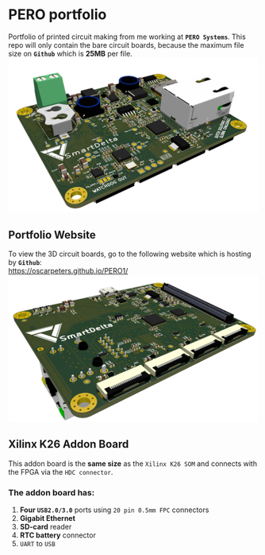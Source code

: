 # PERO portfolio
Portfolio of printed circuit making from me working at **`PERO Systems`**. This repo will only contain the bare circuit boards, because the maximum file size on **`Github`** which is **25MB** per file.
![Top side PCB](https://github.com/oscarpeters/PERO1/blob/main/pictures/pero1.PNG)

## Portfolio Website 
To view the 3D circuit boards, go to the following website which is hosting by **`Github`**:  
https://oscarpeters.github.io/PERO1/
![Bottom side PCB](https://github.com/oscarpeters/PERO1/blob/main/pictures/pero2.PNG)

## Xilinx K26 Addon Board
This addon board is the **same size** as the `Xilinx K26 SOM` and connects with the FPGA via the `HDC connector`. 

### The addon board has:
1. **Four `USB2.0/3.0`** ports using `20 pin 0.5mm FPC` connectors
1. **Gigabit Ethernet**
1. **SD-card** reader
1. **RTC battery** connector
1. `UART` to `USB`
